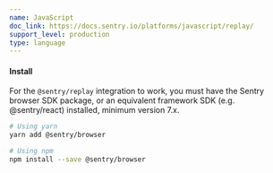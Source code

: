 ```yaml
---
name: JavaScript
doc_link: https://docs.sentry.io/platforms/javascript/replay/
support_level: production
type: language
---
```


#### Install

For the `@sentry/replay` integration to work, you must have the Sentry browser SDK package, or an equivalent framework SDK (e.g. @sentry/react) installed, minimum version 7.x.

```bash
# Using yarn
yarn add @sentry/browser

# Using npm
npm install --save @sentry/browser
```

